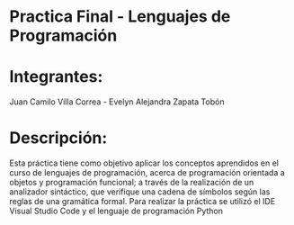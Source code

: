 # Practica Final - Lenguajes de Programación
# Integrantes: 
Juan Camilo Villa Correa - Evelyn Alejandra Zapata Tobón
# Descripción: 
Esta práctica tiene como objetivo aplicar los conceptos aprendidos en el curso de lenguajes de programación, acerca de programación orientada a objetos y programación funcional; a través de la realización de un analizador sintáctico, que verifique una cadena de símbolos según las reglas de una gramática formal.
Para realizar la práctica se utilizó el IDE Visual Studio Code y el lenguaje de programación Python
